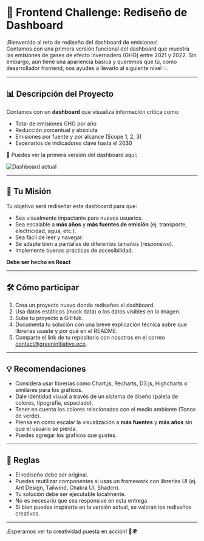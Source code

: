 # 🌿 Frontend Challenge: Rediseño de Dashboard

¡Bienvenido al reto de rediseño del dashboard de emisiones!  
Contamos con una primera versión funcional del dashboard que muestra las emisiones de gases de efecto invernadero (GHG) entre 2021 y 2022. Sin embargo, aún tiene una apariencia básica y queremos que tú, como desarrollador frontend, nos ayudes a llevarlo al siguiente nivel 💡.

---

## 📊 Descripción del Proyecto

Contamos con un **dashboard** que visualiza información crítica como:

- Total de emisiones GHG por año
- Reducción porcentual y absoluta
- Emisiones por fuente y por alcance (Scope 1, 2, 3)
- Escenarios de indicadores clave hasta el 2030

📌 Puedes ver la primera versión del dashboard aquí:

![Dashboard actual](https://cdn.discordapp.com/attachments/735013655879483402/1374098812733489332/dashboard-calculator-crop.png?ex=682cd0be&is=682b7f3e&hm=cf97a547f504c06e12a172720e863ee6a6d5a140d24b4d2f7d3b6a6b7052dab2&)

---

## 🧩 Tu Misión

Tu objetivo será rediseñar este dashboard para que:

- Sea visualmente impactante para nuevos usuarios.
- Sea escalable a **más años** y **más fuentes de emisión** (ej. transporte, electricidad, agua, etc.).
- Sea fácil de leer y navegar.
- Se adapte bien a pantallas de diferentes tamaños (responsivo).
- Implemente buenas prácticas de accesibilidad.

**Debe ser hecho en React**

---
## 🛠️ Cómo participar

1. Crea un proyecto nuevo donde rediseñes el dashboard.
2. Usa datos estáticos (mock data) o los datos visibles en la imagen.
3. Sube tu proyecto a GitHub.
4. Documenta tu solución con una breve explicación técnica sobre que librerias usaste y por qué en el README.
5. Comparte el link de tu repositorio con nosotros en el correo contact@greeninitiative.eco.

---

## 💡 Recomendaciones

- Considera usar librerías como Chart.js, Recharts, D3.js, Highcharts o similares para los gráficos.
- Dale identidad visual a través de un sistema de diseño (paleta de colores, tipografía, espaciado).
- Tener en cuenta los colores relacionados con el medio ambiente (Tonos de verde).
- Piensa en cómo escalar la visualización a **más fuentes** y **más años** sin que el usuario se pierda.
- Puedes agregar los graficos que gustes.

---

## 📜 Reglas

- El rediseño debe ser original.
- Puedes reutilizar componentes si usas un framework con librerías UI (ej. Ant Design, Tailwind, Chakra UI, Shadcn).
- Tu solución debe ser ejecutable localmente.
- No es necesario que sea responsive en esta entrega
- Si bien puedes inspirarte en la versión actual, se valoran los rediseños creativos.
---

¡Esperamos ver tu creatividad puesta en acción! 🚀🌍
